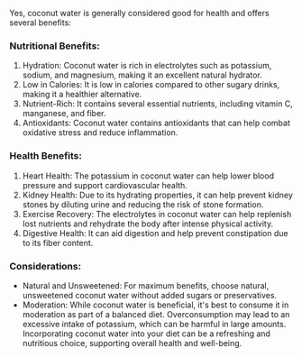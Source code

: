 

Yes, coconut water is generally considered good for health and offers several benefits:

### Nutritional Benefits:
1. Hydration: Coconut water is rich in electrolytes such as potassium, sodium, and magnesium, making it an excellent natural hydrator.
2. Low in Calories: It is low in calories compared to other sugary drinks, making it a healthier alternative.
3. Nutrient-Rich: It contains several essential nutrients, including vitamin C, manganese, and fiber.
4. Antioxidants: Coconut water contains antioxidants that can help combat oxidative stress and reduce inflammation.
### Health Benefits:
1. Heart Health: The potassium in coconut water can help lower blood pressure and support cardiovascular health.
2. Kidney Health: Due to its hydrating properties, it can help prevent kidney stones by diluting urine and reducing the risk of stone formation.
3. Exercise Recovery: The electrolytes in coconut water can help replenish lost nutrients and rehydrate the body after intense physical activity.
4. Digestive Health: It can aid digestion and help prevent constipation due to its fiber content.
### Considerations:
- Natural and Unsweetened: For maximum benefits, choose natural, unsweetened coconut water without added sugars or preservatives.
- Moderation: While coconut water is beneficial, it's best to consume it in moderation as part of a balanced diet. Overconsumption may lead to an excessive intake of potassium, which can be harmful in large amounts.
Incorporating coconut water into your diet can be a refreshing and nutritious choice, supporting overall health and well-being.
